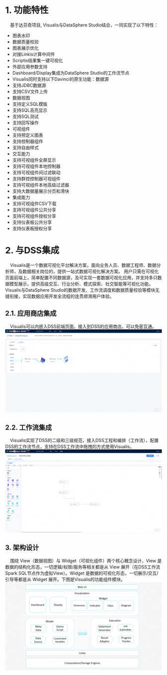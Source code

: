 # 1. 功能特性
&nbsp;&nbsp;&nbsp;&nbsp;基于达芬奇项目, Visualis与DataSphere Studio结合，一同实现了以下特性：  
- 图表水印
- 数据质量校验
- 图表展示优化
- 对接Linkis计算中间件
- Scriptis结果集一键可视化
- 外部应用参数支持
- Dashboard/Display集成为DataSphere Studio的工作流节点
- Visualis同时支持以下Davinci的原生功能：数据源
- 支持JDBC数据源
- 支持CSV文件上传
- 数据视图
- 支持定义SQL模版
- 支持SQL高亮显示
- 支持SQL测试
- 支持回写操作
- 可视组件
- 支持预定义图表
- 支持控制器组件
- 支持自由样式
- 交互能力
- 支持可视组件全屏显示
- 支持可视组件本地控制器
- 支持可视组件间过滤联动
- 支持群控控制器可视组件
- 支持可视组件本地高级过滤器
- 支持大数据量展示分页和滑块
- 集成能力
- 支持可视组件CSV下载
- 支持可视组件公共分享
- 支持可视组件授权分享
- 支持仪表板公共分享
- 支持仪表板授权分享
# 2. 与DSS集成
&nbsp;&nbsp;&nbsp;&nbsp;Visualis是一个数据可视化平台解决方案，面向业务人员、数据工程师、数据分析师，及数据相关岗位的，提供一站式数据可视化解决方案。 用户只需在可视化页面前端上，简单配置不同数据源，及可实现一套数据可视化应用，并支持多只数据模型展示，提供高级交互、行业分析、模式探索、社交智能等可视化功能。Visualis与DataSphere Studio的数据开发、工作流调度和数据质量校验等模块无缝衔接，实现数据应用开发全流程的连贯顺滑用户体验。



## 2.1. 应用商店集成
&nbsp;&nbsp;&nbsp;&nbsp;Visualis可以内嵌入DSS前端页面，接入到DSS的应用商店，可以免密互通。
![](../images/visualis_dss_1.png)


## 2.2. 工作流集成
&nbsp;&nbsp;&nbsp;&nbsp;Visualis实现了DSS的二级和三级规范，接入DSS工程和编排（工作流），配置DSS的工作流节点，支持在DSS工作流中拖拽的方式使用Visualis。
![](../images/visualis_dss_2.png)



## 3. 架构设计
&nbsp;&nbsp;&nbsp;&nbsp;围绕 View（数据视图）与 Widget（可视化组件）两个核心概念设计，View 是数据的结构化形态，一切逻辑/权限/服务等相关都是从 View 展开（在DSS工作流Spark SQL节点作为虚拟View）。Widget 是数据的可视化形态，一切展示/交互/引导等都是从 Widget 展开。下图是Visualis的功能组件模块。
![](./../../images/architecture.png)



